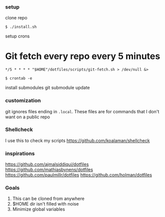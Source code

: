 ### setup
clone repo

`$ ./install.sh`

setup crons
  # Git fetch every repo every 5 minutes
  `*/5 * * * * "$HOME"/dotfiles/scripts/git-fetch.sh > /dev/null &>`


`$ crontab -e`

install submodules
git submodule update

### customization
git ignores files ending in `.local`. These files are for commands that I don't want on a public repo

### Shellcheck
I use this to check my scripts
https://github.com/koalaman/shellcheck

### inspirations
https://github.com/ajmalsiddiqui/dotfiles
https://github.com/mathiasbynens/dotfiles
https://github.com/paulmillr/dotfiles
https://github.com/holman/dotfiles

### Goals
1. This can be cloned from anywhere
2. $HOME dir isn't filled with noise
3. Minimize global variables
